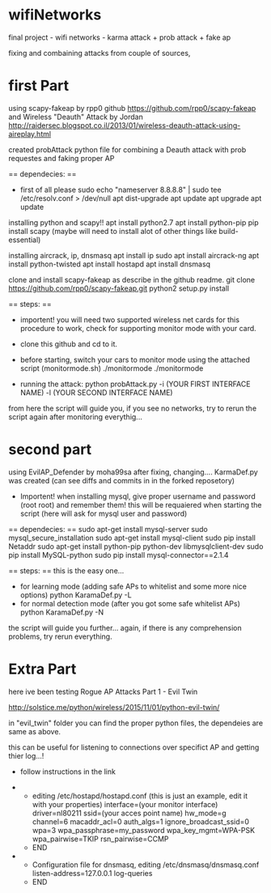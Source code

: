 
# wifiNetworks
final project - wifi networks - karma attack + prob attack + fake ap

fixing and combaining attacks from couple of sources,


# first Part
using scapy-fakeap by rpp0 github
https://github.com/rpp0/scapy-fakeap
and Wireless "Deauth" Attack by Jordan
http://raidersec.blogspot.co.il/2013/01/wireless-deauth-attack-using-aireplay.html

created probAttack python file for combining a Deauth attack with prob requestes and faking proper AP


== dependecies: ==
* first of all please
    sudo echo "nameserver 8.8.8.8" | sudo tee /etc/resolv.conf > /dev/null
    apt dist-upgrade
    apt update
    apt upgrade
    apt update

installing python and scapy!!
apt install python2.7
apt install python-pip
pip install scapy
(maybe will need to install alot of other things like build-essential)

installing aircrack, ip, dnsmasq
apt install ip
sudo apt install aircrack-ng
apt install python-twisted
apt install hostapd
apt install dnsmasq

clone and install scapy-fakeap as describe in the github readme.
git clone https://github.com/rpp0/scapy-fakeap.git
python2 setup.py install

== steps: ==
* importent! you will need two supported wireless net cards for this procedure to work,
  check for supporting monitor mode with your card.
  
* clone this github and cd to it.
  
* before starting, switch your cars to monitor mode using the attached script (monitormode.sh)
    ./monitormode <YOUR FIRST INTERFACE NAME>
    ./monitormode <YOUR SECOND INTERFACE NAME>

* running the attack:
    python probAttack.py -i (YOUR FIRST INTERFACE NAME) -l (YOUR SECOND INTERFACE NAME)
 
 from here the script will guide you,
 if you see no networks, try to rerun the script again after monitoring everythig...
 
 # second part
 using EvilAP_Defender by moha99sa
 after fixing, changing.... KarmaDef.py was created (can see diffs and commits in in the forked reposetory)

* Importent! when installing mysql, give proper username and password (root root) and remember them!
    this will be requaiered when starting the script (here will ask for mysql user and password)
    
== dependecies: ==
sudo apt-get install mysql-server
sudo mysql_secure_installation
sudo apt-get install mysql-client
sudo pip install Netaddr
sudo apt-get install python-pip python-dev libmysqlclient-dev
sudo pip install MySQL-python
sudo pip install mysql-connector==2.1.4

== steps: ==
this is the easy one...
* for learning mode (adding safe APs to whitelist and some more nice options)
    python KaramaDef.py -L
* for normal detection mode (after you got some safe whitelist APs)
    python KaramaDef.py -N
    
 the script will guide you further...
 again, if there is any comprehension problems, try rerun everything.


# Extra Part
here ive been testing Rogue AP Attacks Part 1 - Evil Twin

http://solstice.me/python/wireless/2015/11/01/python-evil-twin/


in "evil_twin" folder you can find the proper python files,
the dependeies are same as above.


this can be useful for listening to connections over specifict AP and getting thier log...!

* follow instructions in the link
* * editing /etc/hostapd/hostapd.conf (this is just an example, edit it with your properties)
    interface=(your monitor interface)
    driver=nl80211
    ssid=(your acces point name)
    hw_mode=g
    channel=6
    macaddr_acl=0
    auth_algs=1
    ignore_broadcast_ssid=0
    wpa=3
    wpa_passphrase=my_password
    wpa_key_mgmt=WPA-PSK
    wpa_pairwise=TKIP
    rsn_pairwise=CCMP
  * END
 
* * Configuration file for dnsmasq, editing /etc/dnsmasq/dnsmasq.conf
    listen-address=127.0.0.1
    log-queries
  * END
